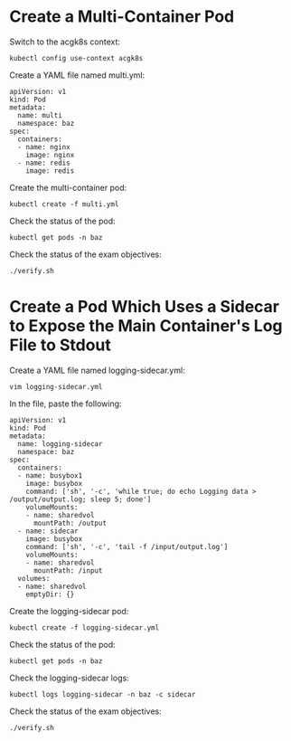 # Create a Multi-Container Pod

Switch to the acgk8s context:
```
kubectl config use-context acgk8s
```

Create a YAML file named multi.yml:
```
apiVersion: v1
kind: Pod
metadata:
  name: multi
  namespace: baz
spec:
  containers:
  - name: nginx
    image: nginx
  - name: redis
    image: redis
```

Create the multi-container pod:
```
kubectl create -f multi.yml
```

Check the status of the pod:
```
kubectl get pods -n baz
```

Check the status of the exam objectives:
```
./verify.sh
```

# Create a Pod Which Uses a Sidecar to Expose the Main Container's Log File to Stdout

Create a YAML file named logging-sidecar.yml:
```
vim logging-sidecar.yml
```

In the file, paste the following:
```
apiVersion: v1
kind: Pod
metadata:
  name: logging-sidecar
  namespace: baz
spec:
  containers:
  - name: busybox1
    image: busybox
    command: ['sh', '-c', 'while true; do echo Logging data > /output/output.log; sleep 5; done']
    volumeMounts:
    - name: sharedvol
      mountPath: /output
  - name: sidecar
    image: busybox
    command: ['sh', '-c', 'tail -f /input/output.log']
    volumeMounts:
    - name: sharedvol
      mountPath: /input
  volumes:
  - name: sharedvol
    emptyDir: {}
```

Create the logging-sidecar pod:
```
kubectl create -f logging-sidecar.yml
```

Check the status of the pod:
```
kubectl get pods -n baz
```

Check the logging-sidecar logs:
```
kubectl logs logging-sidecar -n baz -c sidecar
```

Check the status of the exam objectives:
```
./verify.sh
```